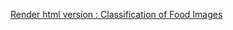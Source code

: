[Render html version : Classification of Food Images](https://htmlpreview.github.io/?https://github.com/hugohiraoka/Food_Image_Classification/blob/main/html/Classifying_Food_images.html)
